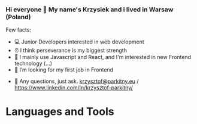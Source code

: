 ### Hi everyone 👋 My name's Krzysiek and i lived in Warsaw (Poland)

Few facts:
* 💻 Junior Developers interested in web development
* ⏰ I think perseverance is my biggest strength
* 📝 I mainly use Javascript and React, and I'm interested in new Frontend technology
(...)
* 🤔 I’m looking for my first job in Frontend

- 💬 Any questions, just ask. krzysztof@parkitny.eu / https://www.linkedin.com/in/krzysztof-parkitny/



# Languages and Tools

       
